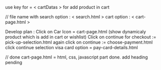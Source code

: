 use key for = < cartDatas > for add product in cart


// file name with
search option : < search.html >
cart option :   < cart-page.html >




Develop plan :
Click on Car Icon = cart-page.html (show dynamicaly product which is add in cart or wishlist)
Click on continue for checkout :=  pick-up-selection.html
again click on continue := choose-payment.html
click continue selection visa card option = pay-card-details.html



// done
cart-page.html = html, css, javascript part done. add heading pending
